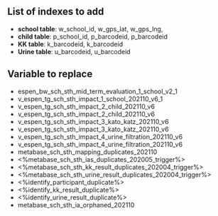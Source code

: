 ## List of indexes to add

- **school table**: w_school_id, w_gps_lat, w_gps_lng,
- **child table**: p_school_id, p_barcodeid, p_barcodeid
- **KK table**: k_barcodeid, k_barcodeid
- **Urine table**: u_barcodeid, u_barcodeid

## Variable to replace

- espen_bw_sch_sth_mid_term_evaluation_1_school_v2_1
- v_espen_tg_sch_sth_impact_1_school_202110_v6_1
- v_espen_tg_sch_sth_impact_2_child_202110_v6
- v_espen_tg_sch_sth_impact_2_child_202110_v6
- v_espen_tg_sch_sth_impact_3_kato_katz_202110_v6
- v_espen_tg_sch_sth_impact_3_kato_katz_202110_v6
- v_espen_tg_sch_sth_impact_4_urine_filtration_202110_v6
- v_espen_tg_sch_sth_impact_4_urine_filtration_202110_v6
- metabase_sch_sth_mapping_duplicates_202110
- <%metabase_sch_sth_ias_duplicates_202005_trigger%>
- <%metabase_sch_sth_kk_result_duplicates_202004_trigger%>
- <%metabase_sch_sth_urine_result_duplicates_202004_trigger%>
- <%identify_participant_duplicate%>
- <%identify_kk_result_duplicate%>
- <%identify_urine_result_duplicate%>
- metabase_sch_sth_ia_orphaned_202110
